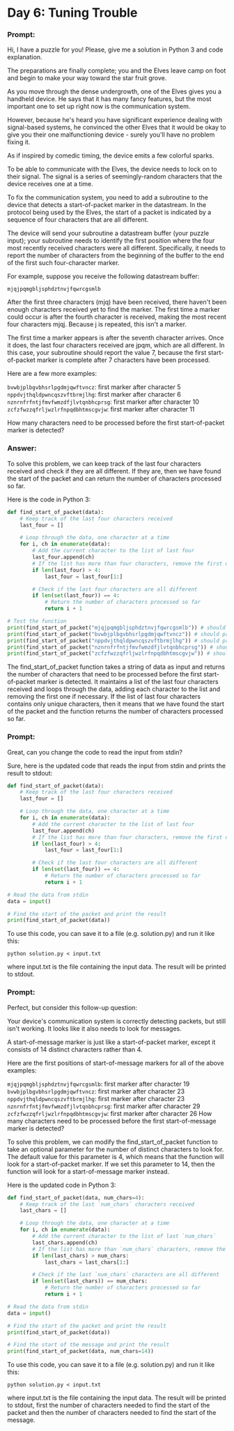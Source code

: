 # Day 6: Tuning Trouble

### Prompt:

Hi, I have a puzzle for you! Please, give me a solution in Python 3 and code explanation.

The preparations are finally complete; you and the Elves leave camp on foot and begin to make your way toward the star fruit grove.

As you move through the dense undergrowth, one of the Elves gives you a handheld device. He says that it has many fancy features, but the most important one to set up right now is the communication system.

However, because he's heard you have significant experience dealing with signal-based systems, he convinced the other Elves that it would be okay to give you their one malfunctioning device - surely you'll have no problem fixing it.

As if inspired by comedic timing, the device emits a few colorful sparks.

To be able to communicate with the Elves, the device needs to lock on to their signal. The signal is a series of seemingly-random characters that the device receives one at a time.

To fix the communication system, you need to add a subroutine to the device that detects a start-of-packet marker in the datastream. In the protocol being used by the Elves, the start of a packet is indicated by a sequence of four characters that are all different.

The device will send your subroutine a datastream buffer (your puzzle input); your subroutine needs to identify the first position where the four most recently received characters were all different. Specifically, it needs to report the number of characters from the beginning of the buffer to the end of the first such four-character marker.

For example, suppose you receive the following datastream buffer:

`mjqjpqmgbljsphdztnvjfqwrcgsmlb`

After the first three characters (mjq) have been received, there haven't been enough characters received yet to find the marker. The first time a marker could occur is after the fourth character is received, making the most recent four characters mjqj. Because j is repeated, this isn't a marker.

The first time a marker appears is after the seventh character arrives. Once it does, the last four characters received are jpqm, which are all different. In this case, your subroutine should report the value 7, because the first start-of-packet marker is complete after 7 characters have been processed.

Here are a few more examples:

`bvwbjplbgvbhsrlpgdmjqwftvncz`: first marker after character 5
`nppdvjthqldpwncqszvftbrmjlhg`: first marker after character 6
`nznrnfrfntjfmvfwmzdfjlvtqnbhcprsg`: first marker after character 10
`zcfzfwzzqfrljwzlrfnpqdbhtmscgvjw`: first marker after character 11

How many characters need to be processed before the first start-of-packet marker is detected?

### Answer:

To solve this problem, we can keep track of the last four characters received and check if they are all different. If they are, then we have found the start of the packet and can return the number of characters processed so far.

Here is the code in Python 3:

```python
def find_start_of_packet(data):
    # Keep track of the last four characters received
    last_four = []

    # Loop through the data, one character at a time
    for i, ch in enumerate(data):
        # Add the current character to the list of last four
        last_four.append(ch)
        # If the list has more than four characters, remove the first one
        if len(last_four) > 4:
            last_four = last_four[1:]

        # Check if the last four characters are all different
        if len(set(last_four)) == 4:
            # Return the number of characters processed so far
            return i + 1

# Test the function
print(find_start_of_packet("mjqjpqmgbljsphdztnvjfqwrcgsmlb")) # should print 7
print(find_start_of_packet("bvwbjplbgvbhsrlpgdmjqwftvncz")) # should print 5
print(find_start_of_packet("nppdvjthqldpwncqszvftbrmjlhg")) # should print 6
print(find_start_of_packet("nznrnfrfntjfmvfwmzdfjlvtqnbhcprsg")) # should print 10
print(find_start_of_packet("zcfzfwzzqfrljwzlrfnpqdbhtmscgvjw")) # should print 11
```

The find_start_of_packet function takes a string of data as input and returns the number of characters that need to be processed before the first start-of-packet marker is detected. It maintains a list of the last four characters received and loops through the data, adding each character to the list and removing the first one if necessary. If the list of last four characters contains only unique characters, then it means that we have found the start of the packet and the function returns the number of characters processed so far.


### Prompt:
Great, can you change the code to read the input from stdin?

Sure, here is the updated code that reads the input from stdin and prints the result to stdout:

```python
def find_start_of_packet(data):
    # Keep track of the last four characters received
    last_four = []

    # Loop through the data, one character at a time
    for i, ch in enumerate(data):
        # Add the current character to the list of last four
        last_four.append(ch)
        # If the list has more than four characters, remove the first one
        if len(last_four) > 4:
            last_four = last_four[1:]

        # Check if the last four characters are all different
        if len(set(last_four)) == 4:
            # Return the number of characters processed so far
            return i + 1

# Read the data from stdin
data = input()

# Find the start of the packet and print the result
print(find_start_of_packet(data))
```

To use this code, you can save it to a file (e.g. solution.py) and run it like this:

```shell
python solution.py < input.txt
```

where input.txt is the file containing the input data. The result will be printed to stdout.


### Prompt:

Perfect, but consider this follow-up question:

Your device's communication system is correctly detecting packets, but still isn't working. It looks like it also needs to look for messages.

A start-of-message marker is just like a start-of-packet marker, except it consists of 14 distinct characters rather than 4.

Here are the first positions of start-of-message markers for all of the above examples:

`mjqjpqmgbljsphdztnvjfqwrcgsmlb`: first marker after character 19
`bvwbjplbgvbhsrlpgdmjqwftvncz`: first marker after character 23
`nppdvjthqldpwncqszvftbrmjlhg`: first marker after character 23
`nznrnfrfntjfmvfwmzdfjlvtqnbhcprsg`: first marker after character 29
`zcfzfwzzqfrljwzlrfnpqdbhtmscgvjw`: first marker after character 26
How many characters need to be processed before the first start-of-message marker is detected?

To solve this problem, we can modify the find_start_of_packet function to take an optional parameter for the number of distinct characters to look for. The default value for this parameter is 4, which means that the function will look for a start-of-packet marker. If we set this parameter to 14, then the function will look for a start-of-message marker instead.

Here is the updated code in Python 3:

```python
def find_start_of_packet(data, num_chars=4):
    # Keep track of the last `num_chars` characters received
    last_chars = []

    # Loop through the data, one character at a time
    for i, ch in enumerate(data):
        # Add the current character to the list of last `num_chars`
        last_chars.append(ch)
        # If the list has more than `num_chars` characters, remove the first one
        if len(last_chars) > num_chars:
            last_chars = last_chars[1:]

        # Check if the last `num_chars` characters are all different
        if len(set(last_chars)) == num_chars:
            # Return the number of characters processed so far
            return i + 1

# Read the data from stdin
data = input()

# Find the start of the packet and print the result
print(find_start_of_packet(data))

# Find the start of the message and print the result
print(find_start_of_packet(data, num_chars=14))
```

To use this code, you can save it to a file (e.g. solution.py) and run it like this:

```shell
python solution.py < input.txt
```

where input.txt is the file containing the input data. The result will be printed to stdout, first the number of characters needed to find the start of the packet and then the number of characters needed to find the start of the message.